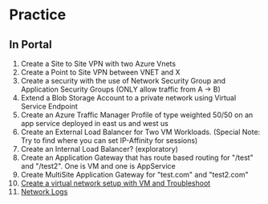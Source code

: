 # Practice

## In Portal  
1) Create a Site to Site VPN with two Azure Vnets
2) Create a Point to Site VPN between VNET and X
3) Create a security with the use of Network Security Group and Application Security Groups (ONLY allow traffic from A -> B)
4) Extend a Blob Storage Account to a private network using Virtual Service Endpoint  
5) Create an Azure Traffic Manager Profile of type weighted 50/50 on an app service deployed in east us and west us
6) Create an External Load Balancer for Two VM Workloads. (Special Note: Try to find where you can set IP-Affinity for sessions)
7) Create an Internal Load Balancer? (exploratory)
8) Create an Application Gateway that has route based routing for "/test" and "/test2".  One is VM and one is AppService
9) Create MultiSite Application Gateway for "test.com" and "test2.com"
10) [Create a virtual network setup with VM and Troubleshoot](https://docs.microsoft.com/en-us/learn/modules/troubleshoot-azure-network-infrastructure/3-exercise-troubleshoot-networking-with-network-watcher)
11) [Network Logs](https://docs.microsoft.com/en-us/learn/modules/troubleshoot-azure-network-infrastructure/5-exercise-troubleshoot-networking-with-network-watcher-metrics-logs)
